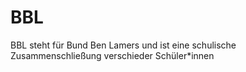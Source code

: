 # BBL

BBL steht für Bund Ben Lamers und ist eine schulische Zusammenschließung verschieder Schüler*innen 
